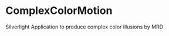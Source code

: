 ComplexColorMotion
==================

Silverlight Application to produce complex color illusions
by MRD

